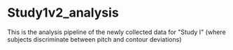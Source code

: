 ﻿# Study1v2_analysis
This is the analysis pipeline of the newly collected data for "Study I" (where subjects discriminate between pitch and contour deviations)
